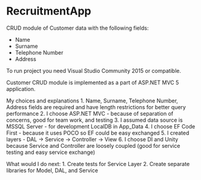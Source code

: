# RecruitmentApp

CRUD module of Customer data with the following fields:
- Name
- Surname
- Telephone Number
- Address

To run project you need Visual Studio Community 2015 or compatible.

Customer CRUD module is implemented as a part of ASP.NET MVC 5 application.

My choices and explanations
	1. Name, Surname, Telephone Number, Address fields are required and have length restrictions for better query performance
	2. I choose ASP.NET MVC -  because of separation of concerns, good for team work, and testing
	3. I assumed data source is MSSQL Server - for development LocalDB in App_Data
	4. I choose EF Code First - because it uses POCO so EF could be easy exchanged
	5. I created layers - DAL -> Service -> Controller -> View
	6. I choose DI and Unity because Service and Controller are loosely coupled (good for service testing and easy service exchange)
	
What would I do next:
	1. Create tests for Service Layer
	2. Create separate libraries for Model, DAL, and Service


